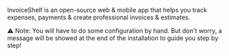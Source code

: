 InvoiceShelf is an open-source web & mobile app that helps you track expenses, payments & create professional invoices & estimates.

⚠️ Note: You will have to do some configuration by hand. But don't worry, a message will be showed at the end of the installation to guide you step by step!
